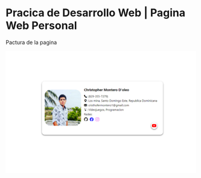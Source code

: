 <h1> Pracica de Desarrollo Web | Pagina Web Personal </h1>

Pactura de la pagina

![Practica](/img/practica.png)
